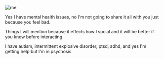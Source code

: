 
![me](https://i.pinimg.com/736x/c3/61/c0/c361c09b0ba9d86f9ae7f767eaa20c9a.jpg)



Yes I have mental health issues, no I'm not going to share it all with you just because you feel bad.

Things I will mention because it effects how I social and it will be better if you know before interacting.

I have autism, intermittent explosive disorder, ptsd, adhd, and yes I'm getting help but I'm in psychosis.
